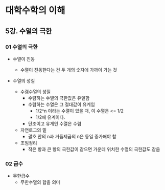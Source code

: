 # 대학수학의 이해

## 5강. 수열의 극한

### 01 수열의 극한

- 수열이 진동
  - 수열이 진동한다는 건 두 개의 숫자에 가까이 가는 것

- 수열의 성질
  - 수렴수열의 성질
    - 수렴하는 수열의 극한값은 유일함
    - 수렴하는 수열은 그 절대값이 유계임
      - 1/2^n 이라는 수열이 있을 때, 이 수열은 <= 1/2
      - 1/2에 유계이다. 
    - 단조이고 유계인 수열은 수렴
  - 자연로그의 밑
    - 괄호 안의 n과 거듭제곱의 n은 동일 증가해야 함
  - 조임정리
    - 작은 항과 큰 항의 극한값이 같으면 가운데 위치한 수열의 극한값도 같음

### 02 급수

- 무한급수
  - 무한수열의 합을 의미